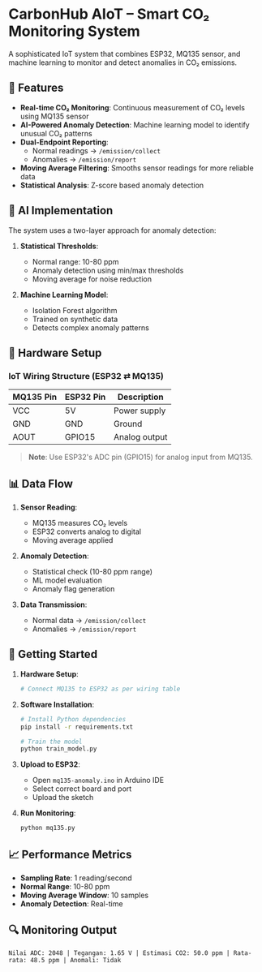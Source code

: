 # CarbonHub AIoT – Smart CO₂ Monitoring System

A sophisticated IoT system that combines ESP32, MQ135 sensor, and machine learning to monitor and detect anomalies in CO₂ emissions.

## 🌟 Features

- **Real-time CO₂ Monitoring**: Continuous measurement of CO₂ levels using MQ135 sensor
- **AI-Powered Anomaly Detection**: Machine learning model to identify unusual CO₂ patterns
- **Dual-Endpoint Reporting**: 
  - Normal readings → `/emission/collect`
  - Anomalies → `/emission/report`
- **Moving Average Filtering**: Smooths sensor readings for more reliable data
- **Statistical Analysis**: Z-score based anomaly detection

## 🤖 AI Implementation

The system uses a two-layer approach for anomaly detection:

1. **Statistical Thresholds**:
   - Normal range: 10-80 ppm
   - Anomaly detection using min/max thresholds
   - Moving average for noise reduction

2. **Machine Learning Model**:
   - Isolation Forest algorithm
   - Trained on synthetic data
   - Detects complex anomaly patterns

## 🔧 Hardware Setup

### IoT Wiring Structure (ESP32 ⇄ MQ135)

| MQ135 Pin | ESP32 Pin | Description |
|-----------|-----------|-------------|
| VCC       | 5V        | Power supply |
| GND       | GND       | Ground |
| AOUT      | GPIO15    | Analog output |

> **Note**: Use ESP32's ADC pin (GPIO15) for analog input from MQ135.

## 📊 Data Flow

1. **Sensor Reading**:
   - MQ135 measures CO₂ levels
   - ESP32 converts analog to digital
   - Moving average applied

2. **Anomaly Detection**:
   - Statistical check (10-80 ppm range)
   - ML model evaluation
   - Anomaly flag generation

3. **Data Transmission**:
   - Normal data → `/emission/collect`
   - Anomalies → `/emission/report`

## 🚀 Getting Started

1. **Hardware Setup**:
   ```bash
   # Connect MQ135 to ESP32 as per wiring table
   ```

2. **Software Installation**:
   ```bash
   # Install Python dependencies
   pip install -r requirements.txt
   
   # Train the model
   python train_model.py
   ```

3. **Upload to ESP32**:
   - Open `mq135-anomaly.ino` in Arduino IDE
   - Select correct board and port
   - Upload the sketch

4. **Run Monitoring**:
   ```bash
   python mq135.py
   ```

## 📈 Performance Metrics

- **Sampling Rate**: 1 reading/second
- **Normal Range**: 10-80 ppm
- **Moving Average Window**: 10 samples
- **Anomaly Detection**: Real-time

## 🔍 Monitoring Output

```
Nilai ADC: 2048 | Tegangan: 1.65 V | Estimasi CO2: 50.0 ppm | Rata-rata: 48.5 ppm | Anomali: Tidak
```
